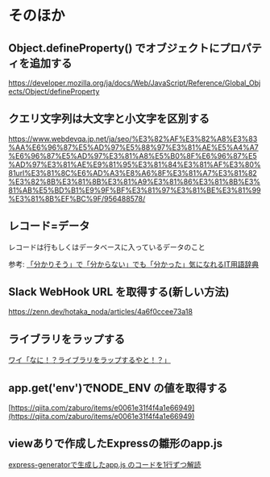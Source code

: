 # そのほか

## Object.defineProperty() でオブジェクトにプロパティを追加する

<https://developer.mozilla.org/ja/docs/Web/JavaScript/Reference/Global_Objects/Object/defineProperty>

## クエリ文字列は大文字と小文字を区別する

<https://www.webdevqa.jp.net/ja/seo/%E3%82%AF%E3%82%A8%E3%83%AA%E6%96%87%E5%AD%97%E5%88%97%E3%81%AE%E5%A4%A7%E6%96%87%E5%AD%97%E3%81%A8%E5%B0%8F%E6%96%87%E5%AD%97%E3%81%AE%E9%81%95%E3%81%84%E3%81%AF%E3%80%81url%E3%81%8C%E6%AD%A3%E8%A6%8F%E3%81%A7%E3%81%82%E3%82%8B%E3%81%8B%E3%81%A9%E3%81%86%E3%81%8B%E3%81%AB%E5%BD%B1%E9%9F%BF%E3%81%97%E3%81%BE%E3%81%99%E3%81%8B%EF%BC%9F/956488578/>

## レコード=データ

レコードは行もしくはデータベースに入っているデータのこと

参考: [「分かりそう」で「分からない」でも「分かった」気になれるIT用語辞典](https://wa3.i-3-i.info/word1265.html)

## Slack WebHook URL を取得する(新しい方法)

<https://zenn.dev/hotaka_noda/articles/4a6f0ccee73a18>

## ライブラリをラップする

[ワイ「なに！？ライブラリをラップするやと！？」](https://qiita.com/Yametaro/items/111ce26637d6a3c2e763)

## app.get('env')でNODE_ENV の値を取得する

[https://qiita.com/zaburo/items/e0061e31f4f4a1e66949](https://qiita.com/zaburo/items/e0061e31f4f4a1e66949)

## viewありで作成したExpressの雛形のapp.js

[express-generatorで生成したapp.js のコードを1行ずつ解読](https://qiita.com/oekaki-hoho-ron/items/e9c67c0075652c5fc3b6#%E7%94%9F%E6%88%90%E3%81%95%E3%82%8C%E3%81%9F%E3%83%86%E3%83%B3%E3%83%97%E3%83%AC%E3%83%BC%E3%83%88%E3%81%AEappjs%E3%81%AE%E4%B8%AD%E8%BA%AB)

